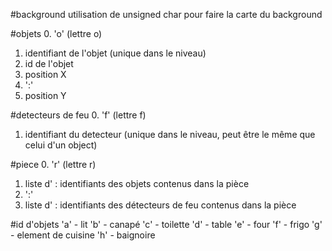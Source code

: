 #background
utilisation de unsigned char pour faire la carte du background

#objets
0. 'o' (lettre o)
1. <unsigned char> identifiant de l'objet (unique dans le niveau)
2. <unsigned char> id de l'objet
3. <int> position X
4. ':'
5. <int> position Y

#detecteurs de feu
0. 'f' (lettre f)
1. <unsigned char> identifiant du detecteur (unique dans le niveau, peut être le même que celui d'un object)

#piece
0. 'r' (lettre r)
1. liste d'<unsigned char> : identifiants des objets contenus dans la pièce
2. ':'
3. liste d'<unsigned char> : identifiants des détecteurs de feu contenus dans la pièce

#id d'objets
'a' - lit
'b' - canapé
'c' - toilette
'd' - table
'e' - four
'f' - frigo
'g' - element de cuisine
'h' - baignoire
